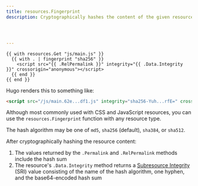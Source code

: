 ```yaml
---
title: resources.Fingerprint
description: Cryptographically hashes the content of the given resource.




---
```


```go-html-template
{{ with resources.Get "js/main.js" }}
  {{ with . | fingerprint "sha256" }}
    <script src="{{ .RelPermalink }}" integrity="{{ .Data.Integrity }}" crossorigin="anonymous"></script>
  {{ end }}
{{ end }}
```

Hugo renders this to something like:

```html
<script src="/js/main.62e...df1.js" integrity="sha256-Yuh...rfE=" crossorigin="anonymous"></script>
```

Although most commonly used with CSS and JavaScript resources, you can use the `resources.Fingerprint` function with any resource type.

The hash algorithm may be one of `md5`, `sha256` (default), `sha384`, or `sha512`.

After cryptographically hashing the resource content:

1. The values returned by the `.Permalink` and `.RelPermalink` methods include the hash sum
2. The resource's `.Data.Integrity` method returns a [Subresource Integrity] (SRI) value consisting of the name of the hash algorithm, one hyphen, and the base64-encoded hash sum

[Subresource Integrity]: https://developer.mozilla.org/en-US/docs/Web/Security/Subresource_Integrity
